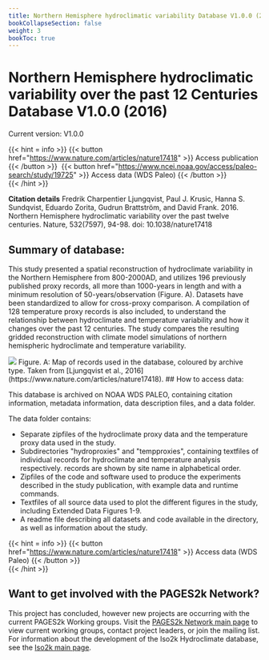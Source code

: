```yaml
---
title: Northern Hemisphere hydroclimatic variability Database V1.0.0 (2016)
bookCollapseSection: false
weight: 3
bookToc: true
---
```


<!--more-->
# Northern Hemisphere hydroclimatic variability over the past 12 Centuries Database V1.0.0 (2016)

Current version: V1.0.0

{{< hint = info >}}
{{< button href="https://www.nature.com/articles/nature17418" >}} 
Access publication {{< /button >}} &nbsp;{{< button href="https://www.ncei.noaa.gov/access/paleo-search/study/19725" >}}
Access data (WDS Paleo) {{< /button >}}  
{{< /hint >}} 

**Citation details**
Fredrik Charpentier Ljungqvist, Paul J. Krusic, Hanna S. Sundqvist, Eduardo Zorita, Gudrun Brattström, and David Frank. 2016. Northern Hemisphere hydroclimatic variability over the past twelve centuries. Nature, 532(7597), 94-98. doi: 10.1038/nature17418

## Summary of database:

This study presented a spatial reconstruction of hydroclimate variability in the Northern Hemisphere from 800-2000AD, and utilizes 196 previously published proxy records, all more than 1000-years in length and with a minimum resolution of 50-years/observation (Figure. A). Datasets have been standardized to allow for cross-proxy comparison. A compilation of 128 temperature proxy records is also included, to understand the relationship between hydroclimate and temperature variability and how it changes over the past 12 centuries. The study compares the resulting gridded reconstruction with climate model simulations of northern hemispheric hydroclimate and temperature variability.

 <img src="/docs/Phase 2 Databases/2k Network/northernHemisphere_files/northernHemisphere_dataset_map.png" />
 Figure. A: Map of records used in the database, coloured by archive type. Taken from [Ljungqvist et al., 2016](https://www.nature.com/articles/nature17418).
## How to access data:

This database is archived on NOAA WDS PALEO, containing citation information, metadata information, data description files, and a data folder. 

The data folder contains:
* Separate zipfiles of the hydroclimate proxy data and the temperature proxy data used in the study.
* Subdirectories "hydroproxies" and "tempproxies", containing textfiles of individual records for hydroclimate and temperature analysis respectively. records are shown by site name in alphabetical order.
* Zipfiles of  the code and software used to produce the experiments described  in the study publication, with example data and runtime commands. 
* Textfiles of all source data used to plot the different figures in the study, including Extended Data Figures 1-9.
* A readme file describing all datasets and code available in the directory, as well as information about the study.

{{< hint = info >}}
{{< button href="https://www.nature.com/articles/nature17418" >}} 
Access data (WDS Paleo) {{< /button >}}  
{{< /hint >}} 

## Want to get involved with the PAGES2k Network?
This project has concluded, however new projects are occurring with the current PAGES2k Working groups. Visit the [PAGES2k Network main page](https://pastglobalchanges.org/science/wg/2k-network/projects) to view current working groups, contact project leaders, or join the mailing list. For information about the development of the Iso2k Hydroclimate database, see the [Iso2k main page](https://pastglobalchanges.org/science/wg/2k-network/projects/Iso2k/intro).
